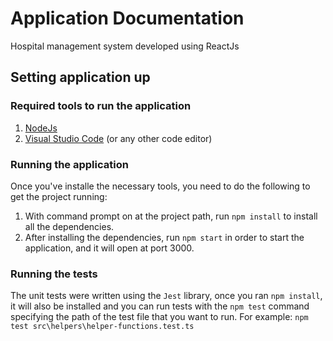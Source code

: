 

# Application Documentation

Hospital management system developed using ReactJs

## Setting application up
### Required tools to run the application
1. [NodeJs](https://nodejs.org/en/download/)
2. [Visual Studio Code](https://code.visualstudio.com/) (or any other code editor)

### Running the application
Once you've installe the necessary tools, you need to do the following to get the project running:
1. With command prompt on at the project path, run `npm install` to install all the dependencies.
2. After installing the dependencies, run `npm start` in order to start the application, and it will open at port 3000.

### Running the tests
The unit tests were written using the `Jest` library, once you ran `npm install`, it will also be installed and you can run tests with the `npm test` command specifying the path of the test file that you want to run. For example: `npm test src\helpers\helper-functions.test.ts`
